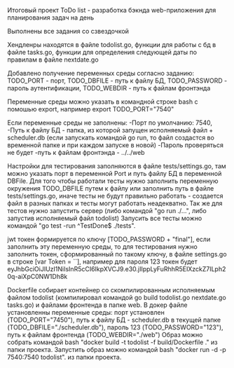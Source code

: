 Итоговый проект
ToDo list - разработка бэкнда web-приложения для планирования задач на день

Выполнены все задания со сзвездочкой

Хендленры находятся в файле todolist.go, функции для работы с бд в файле tasks.go, функции для определения следующей даты по правилам в файле nextdate.go

Добавлено получение переменных среды согласно заданию: TODO_PORT - порт, TODO_DBFILE - путь к файлу БД, TODO_PASSWORD - пароль аутентификации, TODO_WEBDIR - путь к файлам фронтэнда

Переменные среды можно указать в командной строке bash с помошью export, например export TODO_PORT="7540"

Если переменные среды не заполнены:
-Порт по умолчанию: 7540, 
-Путь к файлу БД - папка, из которой запущен исполняемый файл + scheduler.db (если запускать командой go run, то файл создастся во временной папке и при каждом запуске в новой)
-Пароль проверяться не будет
-путь к файлам фронтэнда - ../../web

Настройки для тестирования заполняются в файле tests/settings.go, там можно указать порт в переменной Port и путь файлу БД в переменной DBFile.
Для того чтобы работали тесты нужно заполнить переменную окружения TODO_DBFILE путем к файлу или заполнить путь в файле tests/settings.go, иначе тесты не будут правильно работать - создается файл в разных папках и тесты могут работать неадекватно. Так же для тестов нужно запустить сервер (либо командой "go run ./...", либо запустив исполняемый файл todolist)
Запусить все тесты можно командой "go test -run ^TestDone$ ./tests".

jwt токен формируется по ключу [TODO_PASSWORD + "final"], если заполнить эту переменную среды, то для тестирования нужно заполнить токен, сформированный по такому ключу, в файле settings.go в строке [var Token = ``], например для пароля 123 токен будет eyJhbGciOiJIUzI1NiIsInR5cCI6IkpXVCJ9.e30.jIIppLyFuRhhR5EIXzckZ7ILph20q-aiXpC0NW1Dh8k

Dockerfile собирает контейнер со скомпилированным исполняемым файлом todolist (компилировал командой go build todolist.go nextdate.go tasks.go) и файлами фронтенда в папке web.
В докер файле установленны переменные среды: порт установлен (TODO_PORT="7450"), путь к файлу БД - scheduler.db в текущей папке (TODO_DBFILE="./scheduler.db"), пароль 123 (TODO_PASSWORD="123"), путь к файлам фронтенда (TODO_WEBDIR="./web")
Образ можно собрать командой bash "docker build -t todolist -f build/Dockerfile ." из папки проекта.
Запустить образ можно командой bash "docker run -d -p 7540:7540 todolist". из папки проекта.